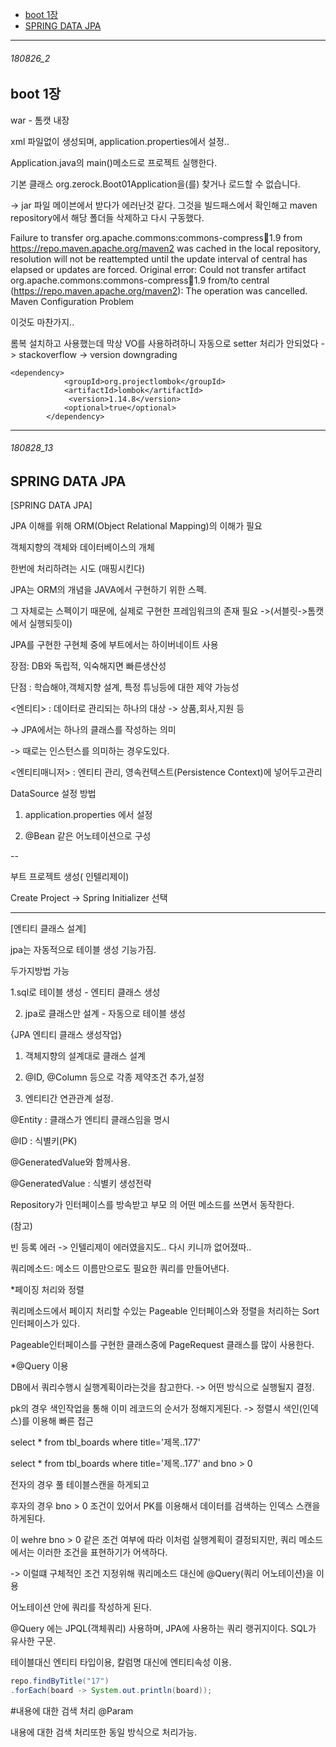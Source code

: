 
- [boot 1장](#180826_2)
- [SPRING DATA JPA](#180828_13)

-----------------------------------------

###### 180826_2

boot 1장
-

war - 톰캣 내장

xml 파일없이 생성되며, application.properties에서 설정..


Application.java의  main()메소드로 프로젝트 실행한다.

기본 클래스 org.zerock.Boot01Application을(를) 찾거나 로드할 수 없습니다.

-> jar 파일 메이븐에서 받다가 에러난것 같다. 그것을 빌드패스에서 확인해고 maven repository에서 해당 폴더들 삭제하고 다시 구동했다.


Failure to transfer org.apache.commons:commons-compress:jar:1.9 from https://repo.maven.apache.org/maven2 was cached in the local repository, resolution will not be reattempted until the update interval of central has elapsed or updates are forced. Original error: Could not transfer artifact org.apache.commons:commons-compress:jar:1.9 from/to central (https://repo.maven.apache.org/maven2): The operation was cancelled. Maven Configuration Problem

이것도 마찬가지.. 


롬복 설치하고 사용했는데 막상 VO를 사용하려하니 자동으로 setter 처리가 안되었다 -> stackoverflow -> version downgrading

```
<dependency>
			<groupId>org.projectlombok</groupId>
			<artifactId>lombok</artifactId>
			 <version>1.14.8</version>
			<optional>true</optional>
		</dependency>
```
[](https://stackoverflow.com/questions/28310964/project-lombok-the-method-is-undefined-for-the-type-geofence)

-----------------------------------------

###### 180828_13

SPRING DATA JPA
-

[SPRING DATA JPA]

JPA 이해를 위해 ORM(Object Relational Mapping)의 이해가 필요

객체지향의 객체와 데이터베이스의 개체 

한번에 처리하려는 시도 (매핑시킨다)

JPA는 ORM의 개념을 JAVA에서 구현하기 위한 스펙.


그 자체로는 스펙이기 때문에, 실제로 구현한 프레임워크의 존재 필요 ->(서블릿->톰캣에서 실행되듯이)

JPA를 구현한 구현체 중에 부트에서는 하이버네이트 사용

장점: DB와 독립적, 익숙해지면 빠른생산성

단점 : 학습해야,객체지향 설계, 특정 튜닝등에 대한 제약 가능성



<엔티티> : 데이터로 관리되는 하나의 대상 -> 상품,회사,지원 등

-> JPA에서는 하나의 클래스를 작성하는 의미

-> 때로는 인스턴스를 의미하는 경우도있다.

<엔티티매니저> : 엔티티 관리, 영속컨텍스트(Persistence Context)에 넣어두고관리




DataSource 설정 방법

1. application.properties 에서 설정

2. @Bean 같은 어노테이션으로 구성

--

부트 프로젝트 생성( 인텔리제이)

Create Project -> Spring Initializer 선택

---

[엔티티 클래스 설계]

jpa는 자동적으로 테이블 생성 기능가짐.

두가지방법 가능

1.sql로 테이블 생성 - 엔티티 클래스 생성

2. jpa로 클래스만 설계 - 자동으로 테이블 생성


{JPA 엔티티 클래스 생성작업}

1. 객체지향의 설계대로 클래스 설계

2. @ID, @Column 등으로 각종 제약조건 추가,설정

3. 엔티티간 연관관계 설정.



@Entity : 클래스가 엔티티 클래스임을 명시

@ID : 식별키(PK)

@GeneratedValue와 함께사용.


@GeneratedValue : 식별키 생성전략


Repository가 인터페이스를 방속받고 부모 의 어떤 메소드를 쓰면서 동작한다.


(참고)

빈 등록 에러 -> 인텔리제이 에러였을지도..
다시 키니까 없어졌따..



쿼리메소드: 메소드 이름만으로도 필요한 쿼리를 만들어낸다.

*페이징 처리와 정렬

쿼리메소드에서 페이지 처리할 수있는 Pageable 인터페이스와 정렬을 처리하는 Sort 인터페이스가 있다.

Pageable인터페이스를 구현한 클래스중에 PageRequest 클래스를 많이 사용한다.

*@Query 이용

DB에서 쿼리수행시 실행계획이라는것을 참고한다. -> 어떤 방식으로 실행될지 결정.

pk의 경우 색인작업을 통해 이미 레코드의 순서가 정해지게된다. -> 정렬시 색인(인덱스)를 이용해 빠른 접근

select * from tbl_boards where title='제목..177'

select * from tbl_boards where title='제목..177' and bno > 0

전자의 경우 풀 테이블스캔을 하게되고

후자의 경우 bno > 0 조건이 있어서 PK를 이용해서 데이터를 검색하는 인덱스 스캔을 하게된다.


이 wehre bno > 0 같은 조건 여부에 따라 이처럼 실행계획이 결정되지만, 쿼리 메소드에서는 이러한 조건을 표현하기가 어색하다.

-> 이럴떄 구체적인 조건 지정위해 쿼리메소드 대신에 @Query(쿼리 어노테이션)을 이용

어노테이션 안에 쿼리를 작성하게 된다.

@Query 에는 JPQL(객체쿼리) 사용하며, JPA에 사용하는 쿼리 랭귀지이다. SQL가 유사한 구문.


테이블대신 엔티티 타입이용, 칼럼명 대신에 엔티티속성 이용.


```java
repo.findByTitle("17")
.forEach(board -> System.out.println(board));
```

#내용에 대한 검색 처리 @Param

내용에 대한 검색 처리또한 동일 방식으로 처리가능.